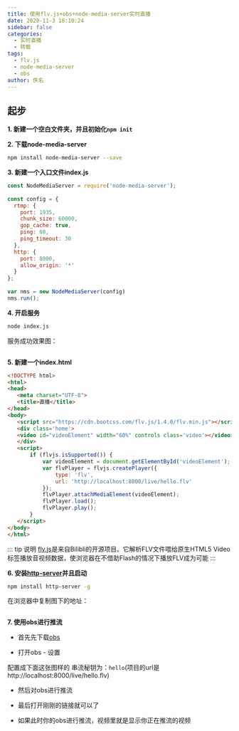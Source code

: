 ```yaml
---
title: 使用flv.js+obs+node-media-server实时直播
date: 2020-11-3 18:10:24
sidebar: false
categories: 
  - 实时直播
  - 转载
tags: 
  - flv.js
  - node-media-server
  - obs
author: 佚名
---
```


## 起步

**1. 新建一个空白文件夹，并且初始化`npm init`**

**2. 下载node-media-server**
```sh
npm install node-media-server --save
```
**3. 新建一个入口文件index.js**
```js
const NodeMediaServer = require('node-media-server');
 
const config = {
  rtmp: {
    port: 1935,
    chunk_size: 60000,
    gop_cache: true,
    ping: 60,
    ping_timeout: 30
  },
  http: {
    port: 8000,
    allow_origin: '*'
  }
};
 
var nms = new NodeMediaServer(config)
nms.run();
```
**4. 开启服务**
```sh
node index.js
```

服务成功效果图：

<img :src="$withBase('/assets/img/使用flv_files/1.jpg')">

**5. 新建一个index.html**

```html
<!DOCTYPE html>
<html>
<head>
   <meta charset="UTF-8">
   <title>直播</title>
</head>
<body>
   <script src="https://cdn.bootcss.com/flv.js/1.4.0/flv.min.js"></script>
   <div class='home'>
   <video id="videoElement" width="60%" controls class='video'></video>
   </div>
   <script>
       if (flvjs.isSupported()) {
           var videoElement = document.getElementById('videoElement');
           var flvPlayer = flvjs.createPlayer({
               type: 'flv',
               url: 'http://localhost:8000/live/hello.flv'
           });
           flvPlayer.attachMediaElement(videoElement);
           flvPlayer.load();
           flvPlayer.play();
       }
   </script>
</body>
</html>
```
::: tip 说明
[flv.js](https://github.com/bilibili/flv.js "flv.js")是来自Bilibli的开源项目。它解析FLV文件喂给原生HTML5 Video标签播放音视频数据，使浏览器在不借助Flash的情况下播放FLV成为可能
:::

**6. 安装[http-server](https://github.com/http-party/http-server "http-server")并且启动**

```sh
npm install http-server -g
```
在浏览器中复制图下的地址：

<img :src="$withBase('/assets/img/使用flv_files/2.jpg')">

**7. 使用obs进行推流**

- 首先先下载[obs](https://obsproject.com/"obs")

- 打开obs - 设置

配置成下面这张图样的
串流秘钥为：`hello`(项目的url是http://localhost:8000/live/hello.flv)
<img :src="$withBase('/assets/img/使用flv_files/3.jpg')">

- 然后对obs进行推流

- 最后打开刚刚的链接就可以了

- 如果此时你的obs进行推流，视频里就是显示你正在推流的视频

<img :src="$withBase('/assets/img/使用flv_files/4.jpg')">
 









